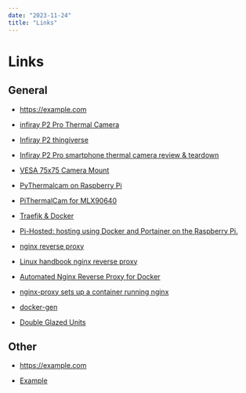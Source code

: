 ```yaml
---
date: "2023-11-24"
title: "Links"
---
```

<!-- markdownlint-disable MD025 -->
# Links
<!-- markdownlint-enable MD025 -->

## General

<!-- markdownlint-disable MD034 -->
* https://example.com
<!-- markdownlint-enable MD034 -->
* [infiray P2 Pro Thermal Camera](https://www.eevblog.com/forum/thermal-imaging/review-infiray-p2-pro-thermal-camera-dongle-for-android-mobile-phones/)
* [Infiray P2 thingiverse](https://www.thingiverse.com/thing:5144744/files)
* [Infiray P2 Pro smartphone thermal camera review & teardown](https://www.youtube.com/watch?v=YMQeXq1ujn0)
* [VESA 75x75 Camera Mount](https://www.thingiverse.com/thing:4705840)
* [PyThermalcam on Raspberry Pi](https://github.com/leswright1977/PyThermalCamera/)
* [PiThermalCam for  MLX90640](https://github.com/tomshaffner/PiThermalCam)
* [Traefik & Docker](https://doc.traefik.io/traefik/providers/docker/)
* [Pi-Hosted: hosting using Docker and Portainer on the Raspberry Pi.](https://pi-hosted.com/)
* [nginx reverse proxy](https://phoenixnap.com/kb/docker-nginx-reverse-proxy)
* [Linux handbook nginx reverse proxy](https://linuxhandbook.com/nginx-reverse-proxy-docker/)
* [Automated Nginx Reverse Proxy for Docker](http://jasonwilder.com/blog/2014/03/25/automated-nginx-reverse-proxy-for-docker/)
* [nginx-proxy sets up a container running nginx](https://github.com/nginx-proxy/nginx-proxy)
* [docker-gen](https://github.com/nginx-proxy/docker-gen)

* [Double Glazed Units](https://aeglazing.co.uk/shop/glass-shop/double-glazed-units/6mm-float-double-glazed-unit/)

## Other

<!-- markdownlint-disable MD034 -->
* https://example.com
<!-- markdownlint-enable MD034 -->
* [Example](https://example.com)
